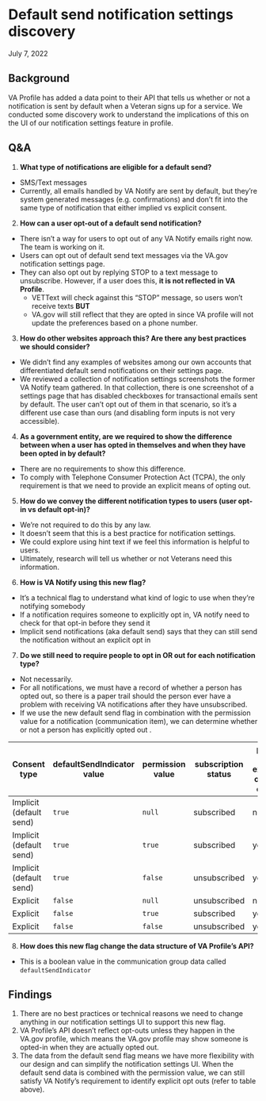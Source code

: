 # Default send notification settings discovery
July 7, 2022

## Background
VA Profile has added a data point to their API that tells us whether or not a notification is sent by default when a Veteran signs up for a service.  We conducted some discovery work to understand the implications of this on the UI of our notification settings feature in profile.

## Q&A
1. **What type of notifications are eligible for a default send?**
- SMS/Text messages
- Currently, all emails handled by VA Notify are sent by default, but they’re system generated messages (e.g. confirmations) and don’t fit into the same type of notification that either implied vs explicit consent.

2. **How can a user opt-out of a default send notification?**
- There isn’t a way for users to opt out of any VA Notify emails right now. The team is working on it.
- Users can opt out of default send text messages via the VA.gov notification settings page.
- They can also opt out by replying STOP to a text message to unsubscribe. However, if a user does this, **it is not reflected in VA Profile**.
	- VETText will check against this “STOP” message, so users won’t receive texts **BUT**
	- VA.gov will still reflect that they are opted in since VA profile will not update the preferences based on a phone number.

3. **How do other websites approach this? Are there any best practices we should consider?**
- We didn’t find any examples of websites among our own accounts that differentiated default send notifications on their settings page.
- We reviewed a collection of notification settings screenshots the former VA Notify team gathered. In that collection, there is one screenshot of a settings page that has disabled checkboxes for transactional emails sent by default. The user can’t opt out of them in that scenario, so it’s a different use case than ours (and disabling form inputs is not very accessible).

4. **As a government entity, are we required to show the difference between when a user has opted in themselves and when they have been opted in by default?**
- There are no requirements to show this difference. 
- To comply with Telephone Consumer Protection Act (TCPA), the only requirement is that we need to provide an explicit means of opting out.

5. **How do we convey the different notification types to users (user opt-in vs default opt-in)?**
- We’re not required to do this by any law.
- It doesn’t seem that this is a best practice for notification settings.
- We could explore using hint text if we feel this information is helpful to users. 
- Ultimately, research will tell us whether or not Veterans need this information.

6. **How is VA Notify using this new flag?**
- It’s a technical flag to understand what kind of logic to use when they’re notifying somebody
- If a notification requires someone to explicitly opt in, VA notify need to check for that opt-in before they send it
- Implicit send notifications (aka default send) says that they can still send the notification without an explicit opt in

7. **Do we still need to require people to opt in OR out for each notification type?** 
- Not necessarily. 
- For all notifications, we must have a record of whether a person has opted out, so there is a paper trail should the person ever have a problem with receiving VA notifications after they have unsubscribed.
- If we use the new default send flag in combination with the permission value for a notification (communication item), we can determine whether or not a person has explicitly opted out . 

|Consent type|defaultSendIndicator value|permission value|subscription status|person has explicitly opted in or out?|
| --- |--- |--- |--- |--- |
|Implicit (default send)| `true`|`null`|subscribed|no|
|Implicit (default send)| `true`|`true`|subscribed|yes|
|Implicit (default send)| `true`|`false`|unsubscribed|yes|
|Explicit| `false`|`null`|unsubscribed|no|
|Explicit| `false`|`true`|subscribed|yes|
|Explicit| `false`|`false`|unsubscribed|yes|

8. **How does this new flag change the data structure of VA Profile’s API?**
- This is a boolean value in the communication group data called `defaultSendIndicator`

## Findings 
1. There are no best practices or technical reasons we need to change anything in our notification settings UI to support this new flag.
2. VA Profile’s API doesn’t reflect opt-outs unless they happen in the VA.gov profile, which means the VA.gov profile may show someone is opted-in when they are actually opted out. 
3. The data from the default send flag means we have more flexibility with our design and can simplify the notification settings UI.  When the default send data is combined with the permission value, we can still satisfy VA Notify’s requirement to identify explicit opt outs (refer to table above).



